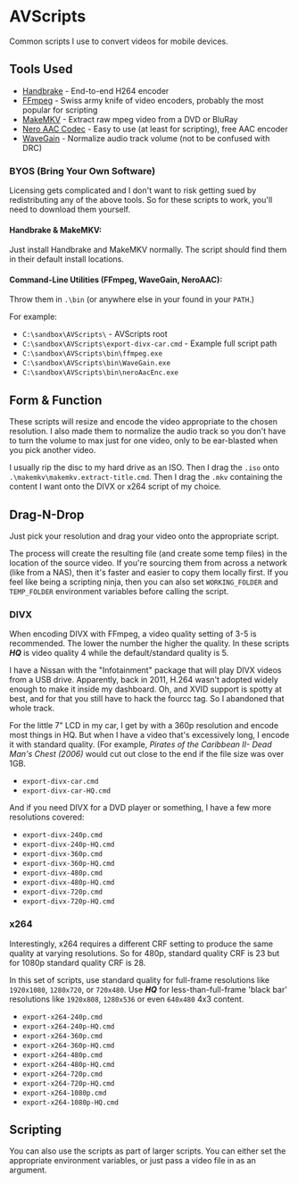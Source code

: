 # AVScripts

Common scripts I use to convert videos for mobile devices.

## Tools Used
- [Handbrake](https://handbrake.fr/downloads.php) - End-to-end H264 encoder
- [FFmpeg](https://www.ffmpeg.org/download.html) - Swiss army knife of video encoders, probably the most popular for scripting
- [MakeMKV](http://www.makemkv.com/download/) - Extract raw mpeg video from a DVD or BluRay
- [Nero AAC Codec](http://www.nero.com/enu/company/about-nero/nero-aac-codec.php) - Easy to use (at least for scripting), free AAC encoder
- [WaveGain](http://www.rarewares.org/others.php#wavegain) - Normalize audio track volume (not to be confused with DRC)

### BYOS (Bring Your Own Software)

Licensing gets complicated and I don't want to risk getting sued by redistributing any of the above tools. So for these scripts to work, you'll need to download them yourself.

#### Handbrake & MakeMKV:

Just install Handbrake and MakeMKV normally.  The script should find them in their default install locations.

#### Command-Line Utilities (FFmpeg, WaveGain, NeroAAC):

Throw them in `.\bin` (or anywhere else in your found in your `PATH`.)  

For example:

- `C:\sandbox\AVScripts\` - AVScripts root
- `C:\sandbox\AVScripts\export-divx-car.cmd` - Example full script path  
- `C:\sandbox\AVScripts\bin\ffmpeg.exe`
- `C:\sandbox\AVScripts\bin\WaveGain.exe`
- `C:\sandbox\AVScripts\bin\neroAacEnc.exe`

## Form & Function

These scripts will resize and encode the video appropriate to the chosen resolution.  I also made them to normalize the audio track so you don't have to turn the volume to max just for one video, only to be ear-blasted when you pick another video.

I usually rip the disc to my hard drive as an ISO.  Then I drag the `.iso` onto  `.\makemkv\makemkv.extract-title.cmd`.  Then I drag the `.mkv` containing the content I want onto the DIVX or x264 script of my choice.

## Drag-N-Drop

Just pick your resolution and drag your video onto the appropriate script.

The process will create the resulting file (and create some temp files) in the location of the source video.  If you're sourcing them from across a network (like from a NAS), then it's faster and easier to copy them locally first.  If you feel like being a scripting ninja, then you can also set `WORKING_FOLDER` and `TEMP_FOLDER` environment variables before calling the script.

### DIVX

When encoding DIVX with FFmpeg, a video quality setting of 3-5 is recommended.  The lower the number the higher the quality.  In these scripts ___HQ___ is video quality 4 while the default/standard quality is 5.

I have a Nissan with the "Infotainment" package that will play DIVX videos from a USB drive.  Apparently, back in 2011, H.264 wasn't adopted widely enough to make it inside my dashboard.  Oh, and XVID support is spotty at best, and for that you still have to hack the fourcc tag.  So I abandoned that whole track.

For the little 7" LCD in my car, I get by with a 360p resolution and encode most things in HQ.  But when I have a video that's excessively long, I encode it with standard quality.  (For example, _Pirates of the Caribbean II- Dead Man's Chest (2006)_ would cut out close to the end if the file size was over 1GB.

- `export-divx-car.cmd`
- `export-divx-car-HQ.cmd`

And if you need DIVX for a DVD player or something, I have a few more resolutions covered:

- `export-divx-240p.cmd`
- `export-divx-240p-HQ.cmd`
- `export-divx-360p.cmd`
- `export-divx-360p-HQ.cmd`
- `export-divx-480p.cmd`
- `export-divx-480p-HQ.cmd`
- `export-divx-720p.cmd`
- `export-divx-720p-HQ.cmd`

### x264

Interestingly, x264 requires a different CRF setting to produce the same quality at varying resolutions.  So for 480p, standard quality CRF is 23 but for 1080p standard quality CRF is 28.

In this set of scripts, use standard quality for full-frame resolutions like `1920x1080`, `1280x720`, or `720x480`.  Use ___HQ___ for less-than-full-frame 'black bar' resolutions like `1920x808`, `1280x536` or even  `640x480` 4x3 content.

- `export-x264-240p.cmd`
- `export-x264-240p-HQ.cmd`
- `export-x264-360p.cmd`
- `export-x264-360p-HQ.cmd`
- `export-x264-480p.cmd`
- `export-x264-480p-HQ.cmd`
- `export-x264-720p.cmd`
- `export-x264-720p-HQ.cmd`
- `export-x264-1080p.cmd`
- `export-x264-1080p-HQ.cmd`

## Scripting

You can also use the scripts as part of larger scripts.  You can either set the appropriate environment variables, or just pass a video file in as an argument.
